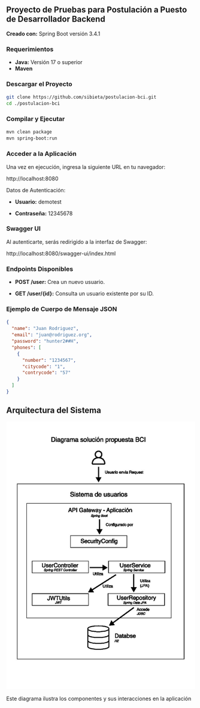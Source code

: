## Proyecto de Pruebas para Postulación a Puesto de Desarrollador Backend

**Creado con:** Spring Boot versión 3.4.1

### Requerimientos
* **Java:** Versión 17 o superior
* **Maven**

### Descargar el Proyecto
```bash
git clone https://github.com/sibieta/postulacion-bci.git
cd ./postulacion-bci
```

### Compilar y Ejecutar
```bash
mvn clean package
mvn spring-boot:run
```

### Acceder a la Aplicación
Una vez en ejecución, ingresa la siguiente URL en tu navegador:

http://localhost:8080

Datos de Autenticación:

* **Usuario:** demotest

* **Contraseña:** 12345678

### Swagger UI
Al autenticarte, serás redirigido a la interfaz de Swagger:

http://localhost:8080/swagger-ui/index.html

### Endpoints Disponibles

* **POST /user:** Crea un nuevo usuario.

* **GET /user/{id}:** Consulta un usuario existente por su ID.

### Ejemplo de Cuerpo de Mensaje JSON
```json
{
  "name": "Juan Rodriguez",
  "email": "juan@rodriguez.org",
  "password": "hunter2##H",
  "phones": [
    {
      "number": "1234567",
      "citycode": "1",
      "contrycode": "57"
    }
  ]
}
```

## Arquitectura del Sistema

![Diagrama de la Arquitectura](diagrama.jpg "Diagrama de la Arquitectura")

Este diagrama ilustra los componentes y sus interacciones en la aplicación
